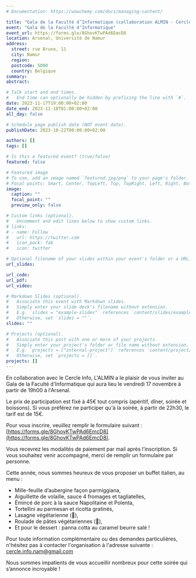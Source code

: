 ```yaml
---
# Documentation: https://wowchemy.com/docs/managing-content/

title: "Gala de la Faculté d’Informatique (collaboration ALMIN - Cercle Info)"
event: "Gala de la Faculté d’Informatique"
event_url: https://forms.gle/8GhovKTwPAd6EmcD8
location: Arsenal, Université de Namur
address:
  street: rue Bruno, 11
  city: Namur
  region:
  postcode: 5000
  country: Belgique
summary:
abstract:

# Talk start and end times.
#   End time can optionally be hidden by prefixing the line with `#`.
date: 2023-11-17T19:00:00+02:00
date_end: 2023-11-18T01:00:00+02:00 
all_day: false

# Schedule page publish date (NOT event date).
publishDate: 2023-10-22T00:00:00+02:00

authors: []
tags: []

# Is this a featured event? (true/false)
featured: false

# Featured image
# To use, add an image named `featured.jpg/png` to your page's folder. 
# Focal points: Smart, Center, TopLeft, Top, TopRight, Left, Right, BottomLeft, Bottom, BottomRight.
image:
  caption: ""
  focal_point: ""
  preview_only: false

# Custom links (optional).
#   Uncomment and edit lines below to show custom links.
# links:
# - name: Follow
#   url: https://twitter.com
#   icon_pack: fab
#   icon: twitter

# Optional filename of your slides within your event's folder or a URL.
url_slides:

url_code:
url_pdf:
url_video:

# Markdown Slides (optional).
#   Associate this event with Markdown slides.
#   Simply enter your slide deck's filename without extension.
#   E.g. `slides = "example-slides"` references `content/slides/example-slides.md`.
#   Otherwise, set `slides = ""`.
slides: ""

# Projects (optional).
#   Associate this post with one or more of your projects.
#   Simply enter your project's folder or file name without extension.
#   E.g. `projects = ["internal-project"]` references `content/project/deep-learning/index.md`.
#   Otherwise, set `projects = []`.
projects: []
---
```


En collaboration avec le Cercle Info, L'ALMIN a le plaisir de vous inviter au Gala de la Faculté d'Informatique qui aura lieu le vendredi 17 novembre à partir de 19h00 à l'Arsenal.

Le prix de participation est fixé à 45€ tout compris (apéritif, dîner, soirée et boissons). Si vous préférez ne participer qu'à la soirée, à partir de 22h30, le tarif est de 15€.

Pour vous inscrire, veuillez remplir le formulaire suivant : [https://forms.gle/8GhovKTwPAd6EmcD8](https://forms.gle/8GhovKTwPAd6EmcD8).

Vous recevrez les modalités de paiement par mail après l’inscription. Si vous souhaitez venir accompagné, merci de remplir un formulaire par personne.

Cette année, nous sommes heureux de vous proposer un buffet italien, au menu :

- Mille-feuille d’aubergine façon parmiggiana,
- Aiguillette de volaille, sauce 4 fromages et tagliatelles,
- Émincé de porc à la sauce Napolitaine et Polenta,
- Tortellini au parmesan et ricotta gratinés,
- Lasagne végétarienne (🌱),
- Roulade de pâtes végétariennes (🌱),
- Et pour le dessert : panna cotta au caramel beurre salé !

Pour toute information complémentaire ou des demandes particulières, n'hésitez pas à contacter l'organisation à l'adresse suivante : [cercle.info.nam@gmail.com](mailto:cercle.info.nam@gmail.com)

Nous sommes impatients de vous accueillir nombreux pour cette soirée qui s’annonce incroyable !
